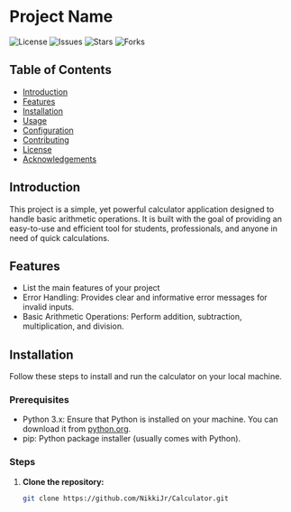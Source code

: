 # Project Name

![License](https://img.shields.io/github/license/username/repository)
![Issues](https://img.shields.io/github/issues/username/repository)
![Stars](https://img.shields.io/github/stars/username/repository)
![Forks](https://img.shields.io/github/forks/username/repository)

## Table of Contents
- [Introduction](#introduction)
- [Features](#features)
- [Installation](#installation)
- [Usage](#usage)
- [Configuration](#configuration)
- [Contributing](#contributing)
- [License](#license)
- [Acknowledgements](#acknowledgements)

## Introduction
This project is a simple, yet powerful calculator application designed to handle basic arithmetic operations. It is built with the goal of providing an easy-to-use and efficient tool for students, professionals, and anyone in need of quick calculations.

## Features
- List the main features of your project
- Error Handling: Provides clear and informative error messages for invalid inputs.
- Basic Arithmetic Operations: Perform addition, subtraction, multiplication, and division.

## Installation
Follow these steps to install and run the calculator on your local machine.

### Prerequisites
- Python 3.x: Ensure that Python is installed on your machine. You can download it from [python.org](https://www.python.org/downloads/).
- pip: Python package installer (usually comes with Python).

### Steps
1. **Clone the repository:**
   ```sh
   git clone https://github.com/NikkiJr/Calculator.git
